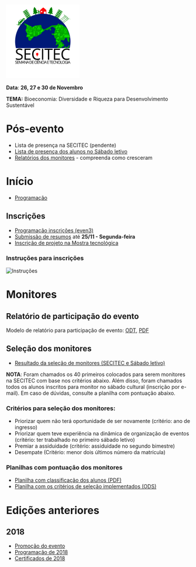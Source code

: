 ![Logo](https://github.com/ifpb-sr/secitec/raw/master/arte/logo/logo200x200.png)

**Data**: **26, 27 e 30 de Novembro**

**TEMA:** Bioeconomia: Diversidade e Riqueza para Desenvolvimento Sustentável

# Pós-evento

- Lista de presença na SECITEC (pendente)
- [Lista de presença dos alunos no Sábado letivo](https://github.com/ifpb-sr/secitec/raw/master/docs/sabado-letivo-presenca.pdf)
- [Relatórios dos monitores](https://ifpb-sr.github.io/secitec/docs/relatorios/relatorios) - compreenda como cresceram

# Início

- [Programação](https://docs.google.com/spreadsheets/d/1xw9is8trktRCHcqCkCF8v_BJg2EBMCdw8VgluAGv8E8/edit?usp=sharing)


## Inscrições

- [Programação inscrições (even3)](https://www.even3.com.br/secitec2019ifpbsr/)
- [Submissão de resumos](https://docs.google.com/forms/d/e/1FAIpQLSftQFVCs81t_jwoQEw_tNNG9ezi_4wgrh5yLB0VcxW1mDzPqQ/viewform?usp=sf_link) até **25/11 - Segunda-feira**
- [Inscrição de projeto na Mostra tecnológica](https://docs.google.com/forms/d/e/1FAIpQLSeJLlemI__28suXxrsGGvmDU6CAdblGh13x7Rk-UOxm01RKdw/viewform)

### Instruções para inscrições

![Instruções](https://even3.blob.core.windows.net/pagina-evento/inscrioIFPB.0059f153e8384404a75f.gif)

# Monitores

## Relatório de participação do evento

Modelo de relatório para participação de evento: [ODT](https://github.com/ifpb-sr/secitec/raw/master/docs/relatorio-monitor.odt), [PDF](https://github.com/ifpb-sr/secitec/raw/master/docs/relatorio-monitor.pdf)

## Seleção dos monitores

- [Resultado da seleção de monitores (SECITEC e Sábado letivo)](https://github.com/ifpb-sr/secitec/raw/master/monitores-resultado-selecao.pdf)

**NOTA**: Foram chamados os 40 primeiros colocados para serem monitores na SECITEC com base nos critérios abaixo. Além disso, foram chamados todos os alunos inscritos para monitor no sábado cultural (inscrição por e-mail). Em caso de dúvidas, consulte a planilha com pontuação abaixo.

### Critérios para seleção dos monitores:

- Priorizar quem não terá oportunidade de ser novamente (critério: ano de ingresso)
- Priorizar quem teve experiência na dinâmica de organização de eventos (critério: ter trabalhado no primeiro sábado letivo)
- Premiar a assiduidade (critério: assiduidade no segundo bimestre)
- Desempate (Critério: menor dois últimos número da matrícula)

### Planilhas com pontuação dos monitores


- [Planilha com classificação dos alunos (PDF)](https://github.com/ifpb-sr/secitec/raw/master/monitores-criterios-selecao-classificacao.pdf)
- [Planilha com os critérios de seleção implementados (ODS)](https://github.com/ifpb-sr/secitec/raw/master/monitores-criterios-selecao.ods)

# Edições anteriores

## 2018
- [Promoção do evento](https://www.ifpb.edu.br/santarita/noticias/2018/10/campus-santa-rita-promovera-a-semana-de-eventos-integrados-em-educacao-ciencia-e-tecnologia)
- [Programação de 2018](https://docs.google.com/document/d/1kkwa1K7gvro6O7K-zrNmpcoRyHcslVMgiP-dY68DsKE/edit?usp=sharing)
- [Certificados de 2018](https://github.com/ifpb-sr/certificados-secitec-2018)
